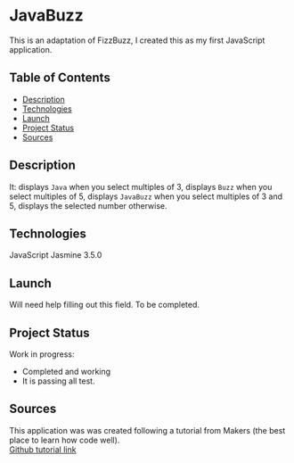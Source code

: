 # JavaBuzz

This is an adaptation of FizzBuzz, I created this as my first JavaScript application.

## Table of Contents

* [Description](#description)
* [Technologies](#technologies)
* [Launch](#launch)
* [Project Status](#project-status)
* [Sources](#sources)

## Description

It: 
displays `Java` when you select multiples of 3,
displays `Buzz` when you select multiples of 5,
displays `JavaBuzz` when you select multiples of 3 and 5,
displays the selected number otherwise.

## Technologies

JavaScript
Jasmine 3.5.0

## Launch

Will need help filling out this field. To be completed.

## Project Status

Work in progress:

* Completed and working
* It is passing all test.

## Sources

This application was was created following a tutorial from Makers (the best place to learn how code well).  
[Github tutorial link](https://github.com/makersacademy/course/blob/master/pills/javascript&JasminePill.md)